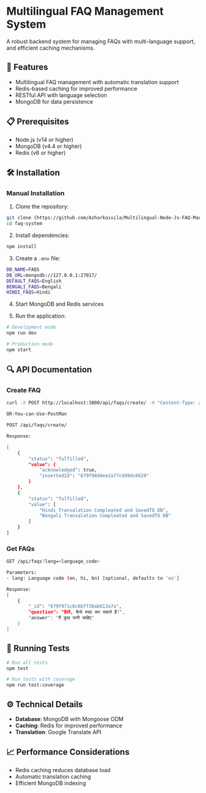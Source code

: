# Multilingual FAQ Management System

A robust backend system for managing FAQs with multi-language support, and efficient caching mechanisms.

## 🚀 Features

- Multilingual FAQ management with automatic translation support
- Redis-based caching for improved performance
- RESTful API with language selection
- MongoDB for data persistence

## 📋 Prerequisites

- Node.js (v14 or higher)
- MongoDB (v4.4 or higher)
- Redis (v6 or higher)

## 🛠️ Installation

### Manual Installation

1. Clone the repository:
```bash
git clone (https://github.com/Azharkoivila/Multilingual-Node-Js-FAQ-Management-System-Backend)
cd faq-system
```

2. Install dependencies:
```bash
npm install
```

3. Create a `.env` file:
```bash
DB_NAME=FAQS
DB_URL=mongodb://127.0.0.1:27017/
DEFAULT_FAQS=English
BENGALI_FAQS=Bengali
HINDI_FAQS=Hindi
```

4. Start MongoDB and Redis services

5. Run the application:
```bash
# Development mode
npm run dev

# Production mode
npm start
```

## 🔍 API Documentation

### Create FAQ


```bash
curl -X POST http://localhost:3000/api/faqs/create/ -H "Content-Type: application/json"   -d '{"question": "What is this?", "answer": "This is a FAQ system"}'

OR-You-can-Use-PostMan

POST /api/faqs/create/ 

Response:

[
    {
        "status": "fulfilled",
        "value": {
            "acknowledged": true,
            "insertedId": "679f98d4ee2a77cdd9dc6629"
        }
    },
    {
        "status": "fulfilled",
        "value": [
            "Hindi Transalation Compleated and SavedTO DB",
            "Bengali Transalation Compleated and SavedTO DB"
        ]
    }
]
```

### Get FAQs

```bash
GET /api/faqs?lang=<language_code>

Parameters:
- lang: Language code (en, hi, bn) [optional, defaults to 'en']

Response:
[
    {
        "_id": "679f971c8c6bff36ab613a7a",
        "question": "हैलो, कैसे मदद कर सकते हैं?",
        "answer": "मैं कुछ पानी चाहिए"
    }
]
```

## 🧪 Running Tests

```bash
# Run all tests
npm test

# Run tests with coverage
npm run test:coverage
```


## ⚙️ Technical Details

- **Database**: MongoDB with Mongoose ODM
- **Caching**: Redis for improved performance
- **Translation**: Google Translate API

## 📈 Performance Considerations

- Redis caching reduces database load
- Automatic translation caching
- Efficient MongoDB indexing

